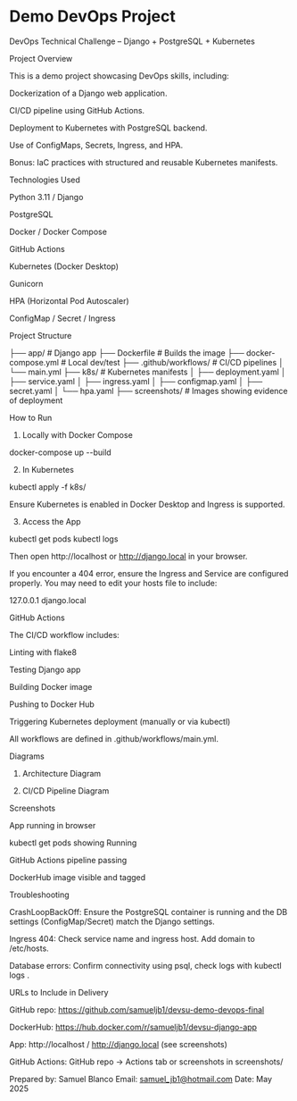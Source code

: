 # Demo DevOps Project

DevOps Technical Challenge – Django + PostgreSQL + Kubernetes


Project Overview

This is a demo project showcasing DevOps skills, including:

Dockerization of a Django web application.

CI/CD pipeline using GitHub Actions.

Deployment to Kubernetes with PostgreSQL backend.

Use of ConfigMaps, Secrets, Ingress, and HPA.

Bonus: IaC practices with structured and reusable Kubernetes manifests.

Technologies Used

Python 3.11 / Django

PostgreSQL

Docker / Docker Compose

GitHub Actions

Kubernetes (Docker Desktop)

Gunicorn

HPA (Horizontal Pod Autoscaler)

ConfigMap / Secret / Ingress

 Project Structure

├── app/                # Django app
├── Dockerfile          # Builds the image
├── docker-compose.yml  # Local dev/test
├── .github/workflows/  # CI/CD pipelines
│   └── main.yml
├── k8s/                # Kubernetes manifests
│   ├── deployment.yaml
│   ├── service.yaml
│   ├── ingress.yaml
│   ├── configmap.yaml
│   ├── secret.yaml
│   └── hpa.yaml
├── screenshots/        # Images showing evidence of deployment

 How to Run

1. Locally with Docker Compose

docker-compose up --build

2. In Kubernetes

kubectl apply -f k8s/

Ensure Kubernetes is enabled in Docker Desktop and Ingress is supported.

3. Access the App

kubectl get pods
kubectl logs <django-pod>

Then open http://localhost or http://django.local in your browser.

If you encounter a 404 error, ensure the Ingress and Service are configured properly. You may need to edit your hosts file to include:

127.0.0.1 django.local

 GitHub Actions

The CI/CD workflow includes:

Linting with flake8

Testing Django app

Building Docker image

Pushing to Docker Hub

Triggering Kubernetes deployment (manually or via kubectl)

All workflows are defined in .github/workflows/main.yml.

 Diagrams

1. Architecture Diagram



2. CI/CD Pipeline Diagram



 Screenshots

App running in browser

kubectl get pods showing Running

GitHub Actions pipeline passing

DockerHub image visible and tagged

 Troubleshooting

CrashLoopBackOff: Ensure the PostgreSQL container is running and the DB settings (ConfigMap/Secret) match the Django settings.

Ingress 404: Check service name and ingress host. Add domain to /etc/hosts.

Database errors: Confirm connectivity using psql, check logs with kubectl logs <postgres-pod>.

 URLs to Include in Delivery

GitHub repo: https://github.com/samueljb1/devsu-demo-devops-final

DockerHub: https://hub.docker.com/r/samueljb1/devsu-django-app

App: http://localhost / http://django.local (see screenshots)

GitHub Actions: GitHub repo → Actions tab or screenshots in screenshots/

Prepared by: Samuel Blanco Email: samuel_jb1@hotmail.com Date: May 2025


